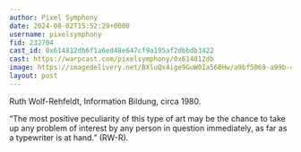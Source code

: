 ```yaml
---
author: Pixel Symphony
date: 2024-08-02T15:52:29+0000
username: pixelsymphony
fid: 232704
cast_id: 0x614812db6f1a6ed48e647cf9a195af2dbbdb3422
cast: https://warpcast.com/pixelsymphony/0x614812db
image: https://imagedelivery.net/BXluQx4ige9GuW0Ia56BHw/a9bf5069-a99b-46c3-efe5-82e213950d00/original
layout: post
---
```

Ruth Wolf-Rehfeldt, Information Bildung, circa 1980.  
  
“The most positive peculiarity of this type of art may be the chance to take up any problem of interest by any person in question immediately, as far as a typewriter is at hand.” (RW-R).  

<img src='https://imagedelivery.net/BXluQx4ige9GuW0Ia56BHw/a9bf5069-a99b-46c3-efe5-82e213950d00/original' alt='' referrerpolicy='no-referrer'/>